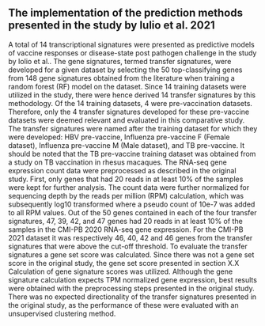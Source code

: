 ## The implementation of the prediction methods presented in the study by Iulio et al. 2021
A total of 14 transcriptional signatures were presented as predictive models of vaccine responses or disease-state post pathogen challenge in the study by Iolio et al.. The gene signatures, termed transfer signatures, were developed for a given dataset by selecting the 50 top-classifying genes from 148 gene signatures obtained from the literature when training a random forest (RF) model on the dataset. Since 14 training datasets were utilized in the study, there were hence derived 14 transfer signatures by this methodology. Of the 14 training datasets, 4 were pre-vaccination datasets. Therefore, only the 4 transfer signatures developed for these pre-vaccine datasets were deemed relevant and evaluated in this comparative study. The transfer signatures were named after the training dataset for which they were developed: HBV pre-vaccine, Influenza pre-vaccine F (Female dataset),  Influenza pre-vaccine M (Male dataset),  and TB pre-vaccine. It should be noted that the TB pre-vaccine training dataset was obtained from a study on TB vaccination in rhesus macaques. The RNA-seq gene expression count data were preprocessed as described in the original study. First, only genes that had 20 reads in at least 10% of the samples were kept for further analysis. The count data were further normalized for sequencing depth by the reads per million (RPM) calculation, which was subsequently log10 transformed where a pseudo count of 10e-7 was added to all RPM values. Out of the 50 genes contained in each of the four transfer signatures, 47, 39, 42, and 47 genes had 20 reads in at least 10% of the samples in the CMI-PB 2020 RNA-seq gene expression. For the CMI-PB 2021 dataset it was respectively 46, 40, 42 and 46 genes from the transfer signatures that were above the cut-off threshold. To evaluate the transfer signatures a gene set score was calculated. Since there was not a gene set score in the original study, the gene set score presented in section X.X Calculation of gene signature scores was utilized. Although the gene signature calculation expects TPM normalized gene expression, best results were obtained with the preprocessing steps presented in the original study. There was no expected directionality of the transfer signatures presented in the original study, as the performance of these were evaluated with an unsupervised clustering method.
